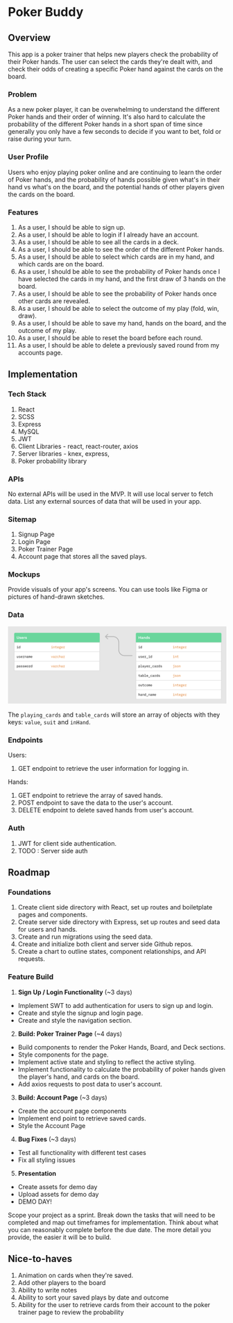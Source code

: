 # Poker Buddy

## Overview
This app is a poker trainer that helps new players check the probability of their Poker hands. The user can select the cards they're dealt with, and check their odds of creating a specific Poker hand against the cards on the board. 
<!--What is your app? Brief description in a couple of sentences.-->

### Problem
As a new poker player, it can be overwhelming to understand the different Poker hands and their order of winning. It's also hard to calculate the probability of the different Poker hands in a short span of time since generally you only have a few seconds to decide if you want to bet, fold or raise during your turn. 
<!--Why is your app needed? Background information around any pain points or other reasons.-->

### User Profile
Users who enjoy playing poker online and are continuing to learn the order of Poker hands, and the probability of hands possible given what's in their hand vs what's on the board, and the potential hands of other players given the cards on the board. 
<!--Who will use your app? How will they use it? Any special considerations that your app must take into account.-->

### Features
1. As a user, I should be able to sign up. 
2. As a user, I should be able to login if I already have an account. 
2. As a user, I should be able to see all the cards in a deck. 
2. As a user, I should be able to see the order of the different Poker hands.
3. As a user, I should be able to select which cards are in my hand, and which cards are on the board. 
4. As a user, I should be able to see the probability of Poker hands once I have selected the cards in my hand, and the first draw of 3 hands on the board. 
5. As a user, I should be able to see the probability of Poker hands once other cards are revealed. 
6. As a user, I should be able to select the outcome of my play (fold, win, draw). 
7. As a user, I should be able to save my hand, hands on the board, and the outcome of my play.
8. As a user, I should be able to reset the board before each round. 
9. As a user, I should be able to delete a previously saved round from my accounts page. 

## Implementation

### Tech Stack
1. React 
2. SCSS 
2. Express
3. MySQL
4. JWT
5. Client Libraries - react, react-router, axios
6. Server libraries - knex, express, 
7. Poker probability library 

<!--List technologies that will be used in your app, including any libraries to save time or provide more functionality. Be sure to research any potential limitations.-->

### APIs
No external APIs will be used in the MVP. It will use local server to fetch data. 
List any external sources of data that will be used in your app.

### Sitemap
1. Signup Page
2. Login Page
2. Poker Trainer Page
3. Account page that stores all the saved plays. 

<!--List the pages of your app with brief descriptions. You can show this visually, or write it out.-->

### Mockups

Provide visuals of your app's screens. You can use tools like Figma or pictures of hand-drawn sketches.

### Data

![Data Structure](/readme_images/Data_Structure.png)

The `playing_cards` and `table_cards` will store an array of objects with they keys: `value`, `suit` and `inHand`. 

### Endpoints
Users:
1. GET endpoint to retrieve the user information for logging in. 

Hands:
1. GET endpoint to retrieve the array of saved hands. 
2. POST endpoint to save the data to the user's account. 
3. DELETE endpoint to delete saved hands from user's account. 

<!--List endpoints that your server will implement, including HTTP methods, parameters, and example responses.-->

### Auth

1. JWT for client side authentication. 
2. TODO : Server side auth

## Roadmap

### Foundations
1. Create client side directory with React, set up routes and boiletplate pages and components. 
2. Create server side directory with Express, set up routes and seed data for users and hands.
3. Create and run migrations using the seed data. 
4. Create and initialize both client and server side Github repos. 
5. Create a chart to outline states, component relationships, and API requests. 

### Feature Build

1. **Sign Up / Login Functionality** (~3 days)
* Implement SWT to add authentication for users to sign up and login.
* Create and style the signup and login page. 
* Create and style the navigation section. 

2. **Build: Poker Trainer Page** (~4 days)
* Build components to render the Poker Hands, Board, and Deck sections. 
* Style components for the page. 
* Implement active state and styling to reflect the active styling. 
* Implement functionality to calculate the probability of poker hands given the player's hand, and cards on the board. 
* Add axios requests to post data to user's account. 

3. **Build: Account Page** (~3 days)
* Create the account page components
* Implement end point to retrieve saved cards. 
* Style the Account Page 

4. **Bug Fixes** (~3 days)
* Test all functionality with different test cases 
* Fix all styling issues 

5. **Presentation**
* Create assets for demo day
* Upload assets for demo day 
* DEMO DAY!

Scope your project as a sprint. Break down the tasks that will need to be completed and map out timeframes for implementation. Think about what you can reasonably complete before the due date. The more detail you provide, the easier it will be to build.

## Nice-to-haves
1. Animation on cards when they're saved. 
2. Add other players to the board
3. Ability to write notes 
4. Ability to sort your saved plays by date and outcome 
5. Ability for the user to retrieve cards from their account to the poker trainer page to review the probability 


